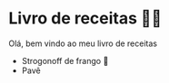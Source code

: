 # Livro de receitas :woman_artist:

Olá, bem vindo ao meu livro de receitas

- Strogonoff de frango :chicken:    
- Pavê         
